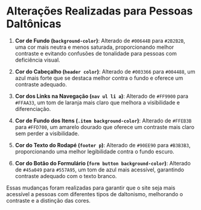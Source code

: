 # Alterações Realizadas para Pessoas Daltônicas

1. **Cor de Fundo (`background-color`)**: Alterado de `#00644B` para `#2B2B2B`, uma cor mais neutra e menos saturada, proporcionando melhor contraste e evitando confusões de tonalidade para pessoas com deficiência visual.

2. **Cor do Cabeçalho (`header color`)**: Alterado de `#003366` para `#004488`, um azul mais forte que se destaca melhor contra o fundo e oferece um contraste adequado.

3. **Cor dos Links na Navegação (`nav ul li a`)**: Alterado de `#FF9900` para `#FFAA33`, um tom de laranja mais claro que melhora a visibilidade e diferenciação.

4. **Cor de Fundo dos Itens (`.item background-color`)**: Alterado de `#FFEB3B` para `#FFD700`, um amarelo dourado que oferece um contraste mais claro sem perder a visibilidade.

5. **Cor do Texto do Rodapé (`footer p`)**: Alterado de `#90EE90` para `#B3B3B3`, proporcionando uma melhor legibilidade contra o fundo escuro.

6. **Cor do Botão do Formulário (`form button background-color`)**: Alterado de `#45a049` para `#557A95`, um tom de azul mais acessível, garantindo contraste adequado com o texto branco.

Essas mudanças foram realizadas para garantir que o site seja mais acessível a pessoas com diferentes tipos de daltonismo, melhorando o contraste e a distinção das cores.
